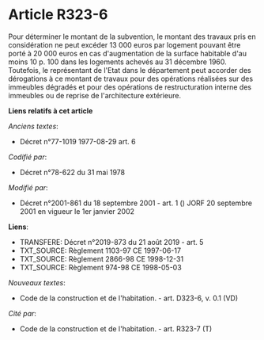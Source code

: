 # Article R323-6

Pour déterminer le montant de la subvention, le montant des travaux pris en considération ne peut excéder 13 000 euros par
logement pouvant être porté à 20 000 euros en cas d'augmentation de la surface habitable d'au moins 10 p. 100 dans les
logements achevés au 31 décembre 1960. Toutefois, le représentant de l'Etat dans le département peut accorder des dérogations
à ce montant de travaux pour des opérations réalisées sur des immeubles dégradés et pour des opérations de restructuration
interne des immeubles ou de reprise de l'architecture extérieure.

**Liens relatifs à cet article**

_Anciens textes_:

  - Décret n°77-1019 1977-08-29 art. 6

_Codifié par_:

  - Décret n°78-622 du 31 mai 1978

_Modifié par_:

  - Décret n°2001-861 du 18 septembre 2001 - art. 1 () JORF 20 septembre 2001 en vigueur le 1er janvier 2002

**Liens**:

  - TRANSFERE: Décret n°2019-873 du 21 août 2019 - art. 5
  - TXT_SOURCE: Règlement 1103-97 CE 1997-06-17
  - TXT_SOURCE: Règlement 2866-98 CE 1998-12-31
  - TXT_SOURCE: Règlement 974-98 CE 1998-05-03

_Nouveaux textes_:

  - Code de la construction et de l'habitation. - art. D323-6, v. 0.1 (VD)

_Cité par_:

  - Code de la construction et de l'habitation. - art. R323-7 (T)
